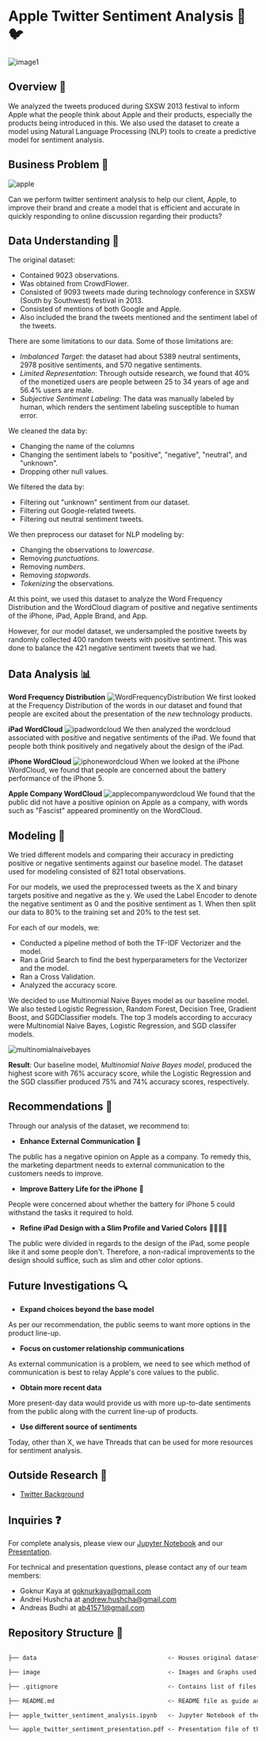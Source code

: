 # Apple Twitter Sentiment Analysis  🐦
![image1](image/tweet.jpg)


## Overview 🚀

We analyzed the tweets produced during SXSW 2013 festival to inform Apple what the people think about Apple and their products, especially the products being introduced in this. We also used the dataset to create a model using Natural Language Processing (NLP) tools to create a predictive model for sentiment analysis.

## Business Problem 💼
![apple](image/apple_white.png)

Can we perform twitter sentiment analysis to help our client, Apple, to improve their brand and create a model that is efficient and accurate in quickly responding to online discussion regarding their products?

## Data Understanding 🧐

The original dataset:
- Contained 9023 observations.
- Was obtained from CrowdFlower.
- Consisted of 9093 tweets made during technology conference in SXSW (South by Southwest) festival in 2013.
- Consisted of mentions of both Google and Apple.
- Also included the brand the tweets mentioned and the sentiment label of the tweets.

There are some limitations to our data. Some of those limitations are:
- _Imbalanced Target_: the dataset had about 5389 neutral sentiments, 2978 positive sentiments, and 570 negative sentiments.
- _Limited Representation_: Through outside research, we found that 40% of the monetized users are people between 25 to 34 years of age and 56.4% users are male.
- _Subjective Sentiment Labeling_: The data was manually labeled by human, which renders the sentiment labeling susceptible to human error.

We cleaned the data by:
- Changing the name of the columns
- Changing the sentiment labels to "positive", "negative", "neutral", and "unknown".
- Dropping other null values.

We filtered the data by:
- Filtering out "unknown" sentiment from our dataset.
- Filtering out Google-related tweets.
- Filtering out neutral sentiment tweets.

We then preprocess our dataset for NLP modeling by:
- Changing the observations to _lowercase_.
- Removing _punctuations_.
- Removing _numbers_.
- Removing _stopwords_.
- _Tokenizing_ the observations.

At this point, we used this dataset to analyze the Word Frequency Distribution and the WordCloud diagram of positive and negative sentiments of the iPhone, iPad, Apple Brand, and App.

However, for our model dataset, we undersampled the positive tweets by randomly collected 400 random tweets with positive sentiment. This was done to balance the 421 negative sentiment tweets that we had.

## Data Analysis 📊

__Word Frequency Distribution__
![WordFrequencyDistribution](image/Word_Frequency_Distribution.png)
We first looked at the Frequency Distribution of the words in our dataset and found that people are excited about the presentation of the _new_ technology products.


__iPad WordCloud__
![ipadwordcloud](image/ipad_wordcloud.png)
We then analyzed the wordcloud associated with positive and negative sentiments of the iPad. We found that people both think positively and negatively about the design of the iPad.

__iPhone WordCloud__
![iphonewordcloud](image/iphone_wordcloud.png)
When we looked at the iPhone WordCloud, we found that people are concerned about the battery performance of the iPhone 5.

__Apple Company WordCloud__
![applecompanywordcloud](image/apple_company_wordcloud.png)
We found that the public did not have a positive opinion on Apple as a company, with words such as "Fascist" appeared prominently on the WordCloud.

## Modeling 🤖
We tried different models and comparing their accuracy in predicting positive or negative sentiments against our baseline model. The dataset used for modeling consisted of 821 total observations.

For our models, we used the preprocessed tweets as the X and binary targets positive and negative as the y. We used the Label Encoder to denote the negative sentiment as 0 and the positive sentiment as 1. When then split our data to 80% to the training set and 20% to the test set.

For each of our models, we:
- Conducted a pipeline method of both the TF-IDF Vectorizer and the model.
- Ran a Grid Search to find the best hyperparameters for the Vectorizer and the model.
- Ran a Cross Validation.
- Analyzed the accuracy score.

We decided to use Multinomial Naive Bayes model as our baseline model. We also tested Logistic Regression, Random Forest, Decision Tree, Gradient Boost, and SGDClassifier models. The top 3 models according to accuracy were Multinomial Naive Bayes, Logistic Regression, and SGD classifer models.

![multinomialnaivebayes](image/Multinomial_Naive_Bayes_model.png)

__Result__: Our baseline model, _Multinomial Naive Bayes model_, produced the highest score with 76% accuracy score, while the Logistic Regression and the SGD classifier produced 75% and 74% accuracy scores, respectively.





## Recommendations 🎯

Through our analysis of the dataset, we recommend to:

- __Enhance External Communication__ 💬

The public has a negative opinion on Apple as a company. To remedy this, the marketing department needs to external communication to the customers needs to improve.

- __Improve Battery Life for the iPhone__ 🪫

People were concerned about whether the battery for iPhone 5 could withstand the tasks it required to hold. 

- __Refine iPad Design with a Slim Profile and Varied Colors__ 🤍🖤🧡💜

The public were divided in regards to the design of the iPad, some people like it and some people don't. Therefore, a non-radical improvements to the design should suffice, such as slim and other color options.

## Future Investigations 🔍

- __Expand choices beyond the base model__

As per our recommendation, the public seems to want more options in the product line-up.

- __Focus on customer relationship communications__

As external communication is a problem, we need to see which method of communication is best to relay Apple's core values to the public.

- __Obtain more recent data__

More present-day data would provide us with more up-to-date sentiments from the public along with the current line-up of products.

- __Use different source of sentiments__

Today, other than X, we have Threads that can be used for more resources for sentiment analysis.

## Outside Research 🔗

- [Twitter Background](https://www.searchlogistics.com/learn/statistics/twitter-user-statistics/#:~:text=There%20are%20237.8%20million%20monetizable,per%20day%20on%20the%20platform)


## Inquiries ❓

For complete analysis, please view our <a href="apple_twitter_sentiment_analysis.ipynb">Jupyter Notebook</a> and our <a href="apple_twitter_sentiment_presentation.pdf">Presentation</a>.

For technical and presentation questions, please contact any of our team members:
- Goknur Kaya at <a href="mailto:goknurkaya@gmail.com">goknurkaya@gmail.com</a>
- Andrei Hushcha at <a href="mailto:andrew.hushsca.com">andrew.hushcha@gmail.com</a>
- Andreas Budhi at <a href="mailto:ab41571.com">ab41571@gmail.com</a>


## Repository Structure 📂

```bash

├── data                                     <- Houses original datasets used in this project.

├── image                                    <- Images and Graphs used in this project obtained from external and internal sources

├── .gitignore                               <- Contains list of files to be ignored from GitHub

├── README.md                                <- README file as guide and synopsis of the project

├── apple_twitter_sentiment_analysis.ipynb   <- Jupyter Notebook of the project, containing code and analysis

└── apple_twitter_sentiment_presentation.pdf <- Presentation file of the project
